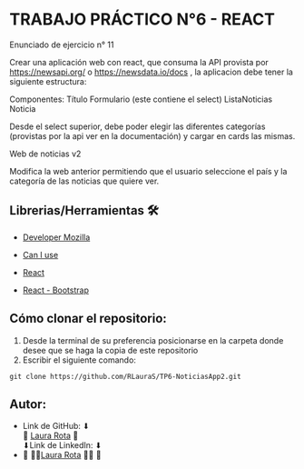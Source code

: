 # TRABAJO PRÁCTICO N°6 - REACT

Enunciado de ejercicio n° 11

Crear una aplicación web con react, que consuma la API provista por https://newsapi.org/ o https://newsdata.io/docs , la aplicacion debe tener la siguiente estructura:


Componentes:
Título
Formulario (este contiene el select)
ListaNoticias
Noticia 

Desde el select superior, debe poder elegir las diferentes categorías (provistas por la api ver en la documentación) y cargar en cards las mismas.

Web de noticias v2

Modifica la web anterior permitiendo que el usuario seleccione el país y la categoría de las noticias que quiere ver.

## Librerias/Herramientas 🛠
- [Developer Mozilla](https://developer.mozilla.org/es/docs/Web/JavaScript)

- [Can I use](https://caniuse.com/?cats=JS&statuses=all)

- [React](https://es.react.dev/)  

- [React - Bootstrap](https://react-bootstrap.netlify.app/) 

 ## Cómo clonar el repositorio:
1. Desde la terminal de su preferencia posicionarse en la carpeta donde desee que se haga la copia de este repositorio
2. Escribir el siguiente comando:
```
git clone https://github.com/RLauraS/TP6-NoticiasApp2.git
```

## Autor:
- Link de GitHub: ⬇ <br>
💜 [Laura Rota](https://github.com/RLauraS) 💜<br>
⬇Link de LinkedIn: ⬇ <br>
- 💜 👩‍💻[Laura Rota](https://www.linkedin.com/in/laura-rota-51699b243/?original_referer=) 👩‍💻 💜